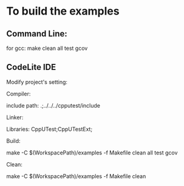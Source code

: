 # To build the examples

## Command Line:

for gcc:
make clean all test gcov

## CodeLite IDE

Modify project's setting:

Compiler:

include path:  .;../../../cpputest/include

Linker:

Libraries:  CppUTest;CppUTestExt;

Build:

make -C $(WorkspacePath)/examples -f Makefile clean all test gcov

Clean:

make -C $(WorkspacePath)/examples -f Makefile clean